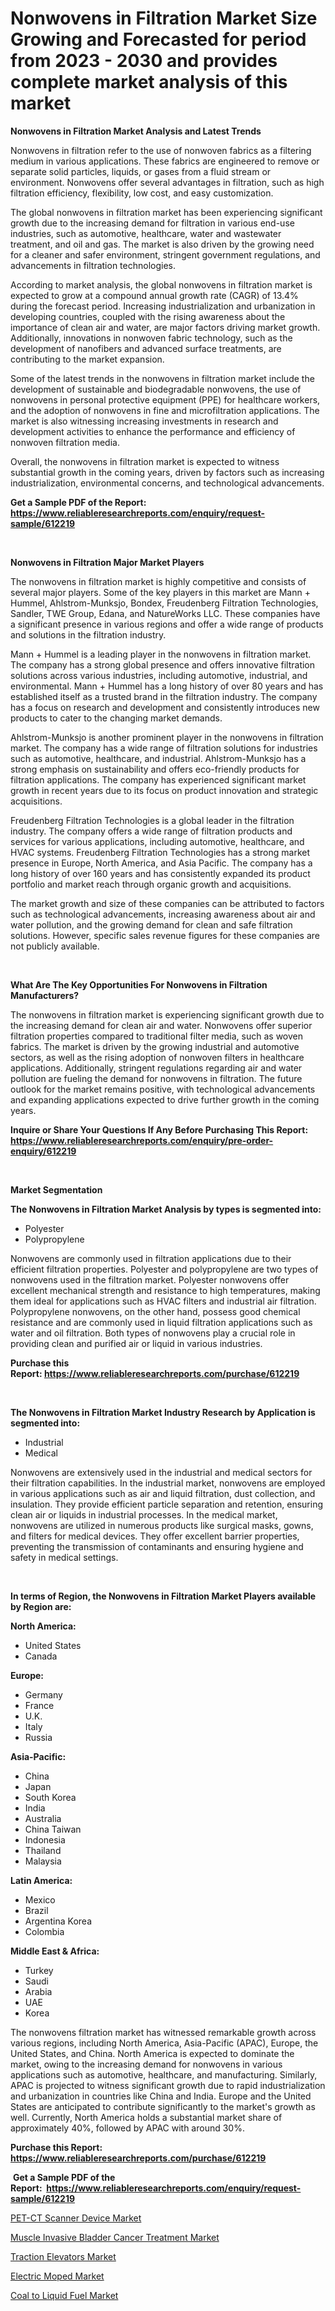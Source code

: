 <p><h1>Nonwovens in Filtration Market Size Growing and Forecasted for period from 2023 - 2030 and provides complete market analysis of this market</h1></p><p><strong>Nonwovens in Filtration Market Analysis and Latest Trends</strong></p>
<p><p>Nonwovens in filtration refer to the use of nonwoven fabrics as a filtering medium in various applications. These fabrics are engineered to remove or separate solid particles, liquids, or gases from a fluid stream or environment. Nonwovens offer several advantages in filtration, such as high filtration efficiency, flexibility, low cost, and easy customization.</p><p>The global nonwovens in filtration market has been experiencing significant growth due to the increasing demand for filtration in various end-use industries, such as automotive, healthcare, water and wastewater treatment, and oil and gas. The market is also driven by the growing need for a cleaner and safer environment, stringent government regulations, and advancements in filtration technologies.</p><p>According to market analysis, the global nonwovens in filtration market is expected to grow at a compound annual growth rate (CAGR) of 13.4% during the forecast period. Increasing industrialization and urbanization in developing countries, coupled with the rising awareness about the importance of clean air and water, are major factors driving market growth. Additionally, innovations in nonwoven fabric technology, such as the development of nanofibers and advanced surface treatments, are contributing to the market expansion.</p><p>Some of the latest trends in the nonwovens in filtration market include the development of sustainable and biodegradable nonwovens, the use of nonwovens in personal protective equipment (PPE) for healthcare workers, and the adoption of nonwovens in fine and microfiltration applications. The market is also witnessing increasing investments in research and development activities to enhance the performance and efficiency of nonwoven filtration media.</p><p>Overall, the nonwovens in filtration market is expected to witness substantial growth in the coming years, driven by factors such as increasing industrialization, environmental concerns, and technological advancements.</p></p>
<p><strong>Get a Sample PDF of the Report:&nbsp; <a href="https://www.reliableresearchreports.com/enquiry/request-sample/612219">https://www.reliableresearchreports.com/enquiry/request-sample/612219</a></strong></p>
<p>&nbsp;</p>
<p><strong>Nonwovens in Filtration Major Market Players</strong></p>
<p><p>The nonwovens in filtration market is highly competitive and consists of several major players. Some of the key players in this market are Mann + Hummel, Ahlstrom-Munksjo, Bondex, Freudenberg Filtration Technologies, Sandler, TWE Group, Edana, and NatureWorks LLC. These companies have a significant presence in various regions and offer a wide range of products and solutions in the filtration industry.</p><p>Mann + Hummel is a leading player in the nonwovens in filtration market. The company has a strong global presence and offers innovative filtration solutions across various industries, including automotive, industrial, and environmental. Mann + Hummel has a long history of over 80 years and has established itself as a trusted brand in the filtration industry. The company has a focus on research and development and consistently introduces new products to cater to the changing market demands.</p><p>Ahlstrom-Munksjo is another prominent player in the nonwovens in filtration market. The company has a wide range of filtration solutions for industries such as automotive, healthcare, and industrial. Ahlstrom-Munksjo has a strong emphasis on sustainability and offers eco-friendly products for filtration applications. The company has experienced significant market growth in recent years due to its focus on product innovation and strategic acquisitions.</p><p>Freudenberg Filtration Technologies is a global leader in the filtration industry. The company offers a wide range of filtration products and services for various applications, including automotive, healthcare, and HVAC systems. Freudenberg Filtration Technologies has a strong market presence in Europe, North America, and Asia Pacific. The company has a long history of over 160 years and has consistently expanded its product portfolio and market reach through organic growth and acquisitions.</p><p>The market growth and size of these companies can be attributed to factors such as technological advancements, increasing awareness about air and water pollution, and the growing demand for clean and safe filtration solutions. However, specific sales revenue figures for these companies are not publicly available.</p></p>
<p>&nbsp;</p>
<p><strong>What Are The Key Opportunities For Nonwovens in Filtration Manufacturers?</strong></p>
<p><p>The nonwovens in filtration market is experiencing significant growth due to the increasing demand for clean air and water. Nonwovens offer superior filtration properties compared to traditional filter media, such as woven fabrics. The market is driven by the growing industrial and automotive sectors, as well as the rising adoption of nonwoven filters in healthcare applications. Additionally, stringent regulations regarding air and water pollution are fueling the demand for nonwovens in filtration. The future outlook for the market remains positive, with technological advancements and expanding applications expected to drive further growth in the coming years.</p></p>
<p><strong>Inquire or Share Your Questions If Any Before Purchasing This Report: <a href="https://www.reliableresearchreports.com/enquiry/pre-order-enquiry/612219">https://www.reliableresearchreports.com/enquiry/pre-order-enquiry/612219</a></strong></p>
<p>&nbsp;</p>
<p><strong>Market Segmentation</strong></p>
<p><strong>The Nonwovens in Filtration Market Analysis by types is segmented into:</strong></p>
<p><ul><li>Polyester</li><li>Polypropylene</li></ul></p>
<p><p>Nonwovens are commonly used in filtration applications due to their efficient filtration properties. Polyester and polypropylene are two types of nonwovens used in the filtration market. Polyester nonwovens offer excellent mechanical strength and resistance to high temperatures, making them ideal for applications such as HVAC filters and industrial air filtration. Polypropylene nonwovens, on the other hand, possess good chemical resistance and are commonly used in liquid filtration applications such as water and oil filtration. Both types of nonwovens play a crucial role in providing clean and purified air or liquid in various industries.</p></p>
<p><strong>Purchase this Report:&nbsp;<a href="https://www.reliableresearchreports.com/purchase/612219">https://www.reliableresearchreports.com/purchase/612219</a></strong></p>
<p>&nbsp;</p>
<p><strong>The Nonwovens in Filtration Market Industry Research by Application is segmented into:</strong></p>
<p><ul><li>Industrial</li><li>Medical</li></ul></p>
<p><p>Nonwovens are extensively used in the industrial and medical sectors for their filtration capabilities. In the industrial market, nonwovens are employed in various applications such as air and liquid filtration, dust collection, and insulation. They provide efficient particle separation and retention, ensuring clean air or liquids in industrial processes. In the medical market, nonwovens are utilized in numerous products like surgical masks, gowns, and filters for medical devices. They offer excellent barrier properties, preventing the transmission of contaminants and ensuring hygiene and safety in medical settings.</p></p>
<p>&nbsp;</p>
<p><strong>In terms of Region, the Nonwovens in Filtration Market Players available by Region are:</strong></p>
<p>
    <p> <strong> North America: </strong>
        <ul>
            <li>United States</li>
            <li>Canada</li>
        </ul>
        </p> 
    <p> <strong> Europe: </strong>
        <ul>
            <li>Germany</li>
            <li>France</li>
            <li>U.K.</li>
            <li>Italy</li>
            <li>Russia</li>
        </ul>
        </p> 
    <p> <strong> Asia-Pacific: </strong>
        <ul>
            <li>China</li>
            <li>Japan</li>
            <li>South Korea</li>
            <li>India</li>
            <li>Australia</li>
            <li>China Taiwan</li>
            <li>Indonesia</li>
            <li>Thailand</li>
            <li>Malaysia</li>
        </ul>
        </p> 
    <p> <strong> Latin America: </strong>
        <ul>
            <li>Mexico</li>
            <li>Brazil</li>
            <li>Argentina Korea</li>
            <li>Colombia</li>
        </ul>
        </p> 
    <p> <strong> Middle East & Africa: </strong>
        <ul>
            <li>Turkey</li>
            <li>Saudi</li>
            <li>Arabia</li>
            <li>UAE</li>
            <li>Korea</li>
        </ul>
    </p>
    </p>
<p><p>The nonwovens filtration market has witnessed remarkable growth across various regions, including North America, Asia-Pacific (APAC), Europe, the United States, and China. North America is expected to dominate the market, owing to the increasing demand for nonwovens in various applications such as automotive, healthcare, and manufacturing. Similarly, APAC is projected to witness significant growth due to rapid industrialization and urbanization in countries like China and India. Europe and the United States are anticipated to contribute significantly to the market's growth as well. Currently, North America holds a substantial market share of approximately 40%, followed by APAC with around 30%.</p></p>
<p><strong>Purchase this Report: <a href="https://www.reliableresearchreports.com/purchase/612219">https://www.reliableresearchreports.com/purchase/612219</a></strong></p>
<p>&nbsp;<strong>Get a Sample PDF of the Report:&nbsp;&nbsp;<a href="https://www.reliableresearchreports.com/enquiry/request-sample/612219">https://www.reliableresearchreports.com/enquiry/request-sample/612219</a></strong></p>
<p><strong></strong></p>
<p><p><a href="https://www.linkedin.com/pulse/pet-ct-scanner-device-market-challenges-opportunities/">PET-CT Scanner Device Market</a></p><p><a href="https://medium.com/@soloncarter2662/muscle-invasive-bladder-cancer-treatment-market-competitive-analysis-market-trends-and-forecast-bbc245ca4aca">Muscle Invasive Bladder Cancer Treatment Market</a></p><p><a href="https://www.linkedin.com/pulse/traction-elevators-market-size-share-global-analysis-report/">Traction Elevators Market</a></p><p><a href="https://medium.com/@margaretlee84/electric-moped-market-size-growth-forecast-2023-2030-2c77d7c6028f">Electric Moped Market</a></p><p><a href="https://www.linkedin.com/pulse/coal-liquid-fuel-market-share-amp-new-trends-analysis-report/">Coal to Liquid Fuel Market</a></p></p>